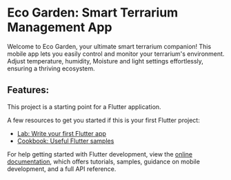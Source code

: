 # Eco Garden: Smart Terrarium Management App

Welcome to Eco Garden, your ultimate smart terrarium companion! This mobile app lets you easily control and monitor your terrarium's environment. Adjust temperature, humidity, Moisture and light settings effortlessly, ensuring a thriving ecosystem.

## Features:

This project is a starting point for a Flutter application.

A few resources to get you started if this is your first Flutter project:

- [Lab: Write your first Flutter app](https://docs.flutter.dev/get-started/codelab)
- [Cookbook: Useful Flutter samples](https://docs.flutter.dev/cookbook)

For help getting started with Flutter development, view the
[online documentation](https://docs.flutter.dev/), which offers tutorials,
samples, guidance on mobile development, and a full API reference.

